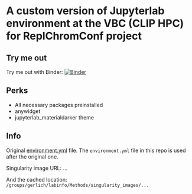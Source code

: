 # A custom version of Jupyterlab environment at the VBC (CLIP HPC) for ReplChromConf project

## Try me out
Try me out with Binder:
[![Binder](https://mybinder.org/badge_logo.svg)](https://mybinder.org/v2/gh/gerlichlab/replchromconf-jupyterlab/HEAD)

## Perks
* All necessary packages preinstalled
* anywidget
* jupyterlab_materialdarker theme

## Info
Original [environment.yml](https://github.com/jupyterhub/repo2docker/blob/HEAD/repo2docker/buildpacks/conda/environment.yml) file. The `environment.yml` file in this repo is used after the original one.

Singularity image URL: ...

And the cached location: `/groups/gerlich/labinfo/Methods/singularity_images/...`
